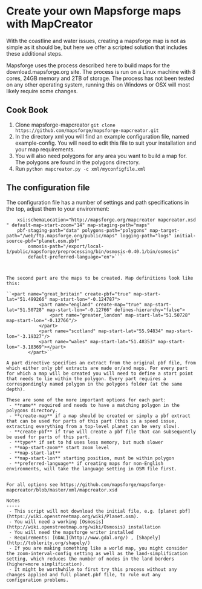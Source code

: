 Create your own Mapsforge maps with MapCreator
====================

With the coastline and water issues, creating a mapsforge map is not as simple as it should be, but here we offer a scripted solution that includes these additional steps.

Mapsforge uses the process described here to build maps for the download.mapsforge.org site. The process is run on a Linux machine with 8 cores, 24GB memory and 2TB of storage. The process has not been tested on any other operating system, running this on Windows or OSX will most likely require some changes. 

Cook Book
---------

1. Clone mapsforge-mapcreator
``git clone https://github.com/mapsforge/mapsforge-mapcreator.git``
2. In the directory xml you will find an example configuration file, named example-config. You will need to edit this file to suit your installation and your map requirements.
3. You will also need polygons for any area you want to build a map for. The polygons are found in the polygons directory. 
4. Run ``python mapcreator.py -c xml/myconfigfile.xml``



The configuration file
-----------------------
The configuration file has a number of settings and path specifications in the top, adjust them to your environment:

```<mapcreator-config xmlns="http://mapsforge.org/mapcreator" xmlns:xsi="http://www.w3.org/2001/XMLSchema-instance"
	xsi:schemaLocation="http://mapsforge.org/mapcreator mapcreator.xsd " default-map-start-zoom="14" map-staging-path="maps"
	pbf-staging-path="data" polygons-path="polygons" map-target-path="/web/ftp.mapsforge.org/public/maps" logging-path="logs" initial-source-pbf="planet.osm.pbf"
        osmosis-path="/export/local-1/public/mapsforge/preprocessing/bin/osmosis-0.40.1/bin/osmosis"
        default-preferred-language="en">```
        


The second part are the maps to be created. Map definitions look like this:

``<part name="great_britain" create-pbf="true" map-start-lat="51.499266" map-start-lon="-0.124787">
			<part name="england" create-map="true" map-start-lat="51.50728" map-start-lon="-0.12766" defines-hierarchy="false">
			    <part name="greater_london" map-start-lat="51.50728" map-start-lon="-0.12766"/>
			</part>    
			<part name="scotland" map-start-lat="55.94834" map-start-lon="-3.19327"/>
			<part name="wales" map-start-lat="51.48353" map-start-lon="-3.18369"></part>
		</part>``
	
A part directive specifies an extract from the original pbf file, from which either only pbf extracts are made or/and maps. For every part for which a map will be created you will need to define a start point that needs to lie within the polygon. Every part requires a correspondingly named polygon in the polygons folder (at the same depth).

These are some of the more important options for each part:
 - **name** required and needs to have a matching polygon in the polygons directory.
 - **create-map** if a map should be created or simply a pbf extract that can be used for parts of this part (this is a speed issue, extracting everything from a top-level planet can be very slow).
 - **create-pbf** if true will create a pbf file that can subsequently be used for parts of this part.
 - **type** if set to hd uses less memory, but much slower
 - **map-start-zoom** start zoom level
 - **map-start-lat**
 - **map-start-lon** starting position, must be within polygon
 - **preferred-language** if creating maps for non-English environments, will take the language setting in OSM file first.
 

For all options see https://github.com/mapsforge/mapsforge-mapcreator/blob/master/xml/mapcreator.xsd 

Notes
-----
 - This script will not download the initial file, e.g. [planet pbf](https://wiki.openstreetmap.org/wiki/Planet.osm). 
 - You will need a working [Osmosis](http://wiki.openstreetmap.org/wiki/Osmosis) installation
 - You will need the mapsforge writer installed
 - Requirements: [GDAL](http://www.gdal.org/) , [Shapely](http://toblerity.org/shapely/)
 - If you are making something like a world map, you might consider the zoom-interval-config setting as well as the land-simplification setting, which reduces the number of nodes in the land borders (higher=more simplification).
 - It might be worthwhile to first try this process without any changes applied and full planet.pbf file, to rule out any configuration problems.

  

	


